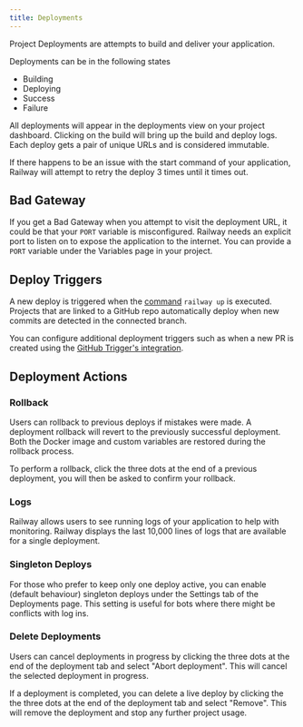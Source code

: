 ```yaml
---
title: Deployments
---
```


Project Deployments are attempts to build and deliver your application. 

Deployments can be in the following states
- Building
- Deploying
- Success
- Failure 

<NextImage  src="https://res.cloudinary.com/railway/image/upload/v1631917785/docs/deploy-view_pohple.png" 
            alt="Screenshot of Deploy View"
            layout="responsive"
            width={1005} 
            height={505}
            quality={80} />

All deployments will appear in the deployments view on your project dashboard.
Clicking on the build will bring up the build and deploy logs. Each deploy gets
a pair of unique URLs and is considered immutable.

If there happens to be an issue with the start command of your application, Railway will attempt to retry the deploy 3 times until it times out.

## Bad Gateway

If you get a Bad Gateway when you attempt to visit the deployment URL, it could be that your `PORT` variable is misconfigured. Railway needs an explicit port to listen on to expose the application to the internet. You can provide a `PORT` variable under the Variables page in your project.

## Deploy Triggers

A new deploy is triggered when the [command](railway-up.md) `railway up` is executed. Projects that are linked to a GitHub repo automatically deploy when new commits are detected in the connected branch.

<NextImage  src="https://res.cloudinary.com/railway/image/upload/v1631917785/docs/github-deploys_bscowt.png" 
            alt="Screenshot of GitHub Integration"
            layout="responsive"
            width={1001} 
            height={740}
            quality={80} />

You can configure additional deployment triggers such as when a new PR is created using the [GitHub Trigger's integration](integrations#github-integration).

## Deployment Actions

### Rollback

Users can rollback to previous deploys if mistakes were made. A deployment rollback will revert to the previously successful deployment. Both the Docker image and custom variables are restored during the rollback process.

<NextImage  src="https://res.cloudinary.com/railway/image/upload/v1631917786/docs/rollback_i4mge0.png" 
            alt="Screenshot of Rollback Menu"
            layout="responsive"
            width={992} 
            height={426}
            quality={80} />

To perform a rollback, click the three dots at the end of a previous deployment, you will then be asked to confirm your rollback.

### Logs

Railway allows users to see running logs of your application to help with monitoring. Railway displays the last 10,000 lines of logs that are available for a single deployment. 

### Singleton Deploys

For those who prefer to keep only one deploy active, you can enable (default behaviour) singleton deploys under the Settings tab of the Deployments page. This setting is useful for bots where there might be conflicts with log ins. 

<NextImage  src="https://res.cloudinary.com/railway/image/upload/v1631917786/docs/singletons_oajxpb.png" 
            alt="Screenshot of Deploy Options"
            layout="responsive"
            width={994} 
            height={756}
            quality={80} />

### Delete Deployments

Users can cancel deployments in progress by clicking the three dots at the end of the deployment tab and select "Abort deployment". This will cancel the selected deployment in progress.

If a deployment is completed, you can delete a live deploy by clicking the the three dots at the end of the deployment tab and select "Remove". This will remove the deployment and stop any further project usage. 
